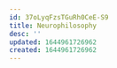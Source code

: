 ```yaml
---
id: 37oLyqFzsTGuRh0CeE-S9
title: Neurophilosophy
desc: ''
updated: 1644961726962
created: 1644961726962
---
```


